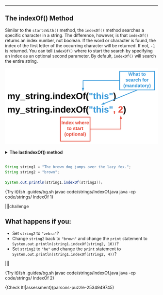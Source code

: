 ----------

## The indexOf() Method

Similar to the `startsWith()` method, the `indexOf()` method searches a specific character in a string. The difference, however, is that `indexOf()` returns an index number, not boolean. If the word or character is found, the index of the first letter of the occurring character will be returned. If not, `-1` is returned. You can tell `indexOf()` where to start the search by specifying an index as an optional second parameter. By default, `indexOf()` will search the entire string.

![.guides/img/StringIndexOf](.guides/img/StringIndexOf.png)

<details>
  <summary><strong>The lastIndexOf() method</strong></summary>
  You can use the <code>lastIndexOf()</code> method to search for a specific character(s) in a string that occurs last. Here is an example, given the string <code>this is his string</code>, <code>my_string.lastIndexOf("his")</code> will return <code>8</code>. If you don't want the system to search the whole string, you can specify an index as a second parameter to direct the system where to start searching.
</details><br>

```java
String string1 = "The brown dog jumps over the lazy fox.";
String string2 = "brown";

System.out.println(string1.indexOf(string2));
```

{Try it}(sh .guides/bg.sh javac code/strings/IndexOf.java java -cp code/strings/ IndexOf 1)

|||challenge
## What happens if you:
* Set `string2` to `"zebra"`?
* Change `string2` back to `"brown"` and change the `print` statement to `System.out.println(string1.indexOf(string2, 10))`?
* Set `string2` to `"he"` and change the `print` statement to `System.out.println(string1.indexOf(string2, 4))`?

|||

{Try it}(sh .guides/bg.sh javac code/strings/IndexOf.java java -cp code/strings/ IndexOf 2)

{Check It!|assessment}(parsons-puzzle-2534949745)
